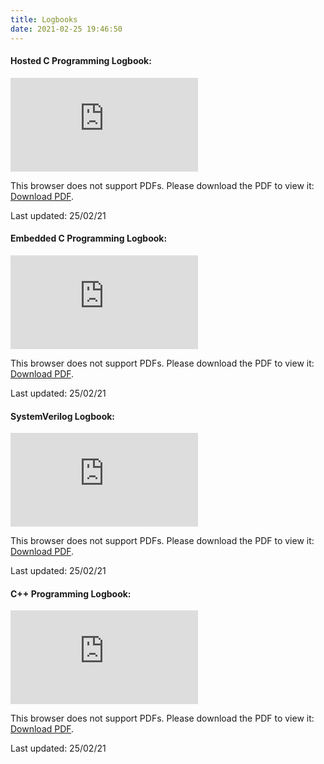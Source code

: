 ```yaml
---
title: Logbooks
date: 2021-02-25 19:46:50
---
```


#### Hosted C Programming Logbook:
<object data="https://butty-builds.me/Hosted%20C%20Programming%20eLogbook.pdf" type="application/pdf" width="800px" height="1280px">
<! -- Waylan & amc @ https://stackoverflow.com/questions/39777166/display-pdf-image-in-markdown -->
    <embed src="https://butty-builds.me/Hosted%20C%20Programming%20eLogbook.pdf">
        <p>This browser does not support PDFs. Please download the PDF to view it: <a href="https://butty-builds.me/Hosted%20C%20Programming%20eLogbook.pdf">Download PDF</a>.</p>
    </embed>
</object>
Last updated: 25/02/21

#### Embedded C Programming Logbook:
<object data="https://butty-builds.me/Embedded%20C%20Programming%20Logbook.pdf" type="application/pdf" width="800px" height="1280px">
<! -- Waylan & amc @ https://stackoverflow.com/questions/39777166/display-pdf-image-in-markdown -->
    <embed src="https://butty-builds.me/Embedded%20C%20Programming%20Logbook.pdf">
        <p>This browser does not support PDFs. Please download the PDF to view it: <a href="https://butty-builds.me/Embedded%20C%20Programming%20Logbook.pdf">Download PDF</a>.</p>
    </embed>
</object>
Last updated: 25/02/21

#### SystemVerilog Logbook:
<object data="https://butty-builds.me/SystemVerilog%20eLogbook.pdf" type="application/pdf" width="800px" height="1280px">
<! -- Waylan & amc @ https://stackoverflow.com/questions/39777166/display-pdf-image-in-markdown -->
    <embed src="https://butty-builds.me/SystemVerilog%20eLogbook.pdf">
        <p>This browser does not support PDFs. Please download the PDF to view it: <a href="https://butty-builds.me/SystemVerilog%20eLogbook.pdf">Download PDF</a>.</p>
    </embed>
</object>
Last updated: 25/02/21

#### C++ Programming Logbook:
<object data="https://butty-builds.me/C++%20Programming%20eLogbook.pdf" type="application/pdf" width="800px" height="1280px">
<! -- Waylan & amc @ https://stackoverflow.com/questions/39777166/display-pdf-image-in-markdown -->
    <embed src="https://butty-builds.me/C++%20Programming%20eLogbook.pdf">
        <p>This browser does not support PDFs. Please download the PDF to view it: <a href="https://butty-builds.me/C++%20Programming%20eLogbook.pdf">Download PDF</a>.</p>
    </embed>
</object>
Last updated: 25/02/21